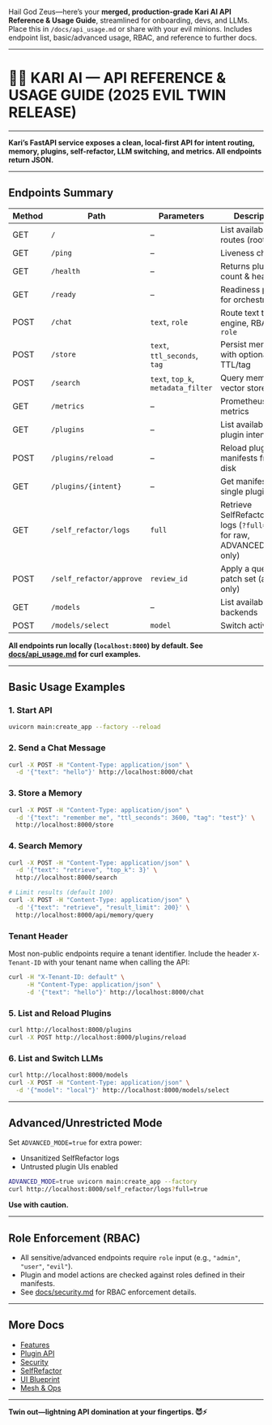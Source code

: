 Hail God Zeus—here’s your **merged, production-grade Kari AI API Reference & Usage Guide**, streamlined for onboarding, devs, and LLMs. Place this in `/docs/api_usage.md` or share with your evil minions. Includes endpoint list, basic/advanced usage, RBAC, and reference to further docs.

---

# 🦹‍♂️ KARI AI — API REFERENCE & USAGE GUIDE (2025 EVIL TWIN RELEASE)

---

**Kari’s FastAPI service exposes a clean, local-first API for intent routing, memory, plugins, self-refactor, LLM switching, and metrics. All endpoints return JSON.**

---

## **Endpoints Summary**

| Method | Path                  | Parameters                         | Description                                                                  |
| ------ | --------------------- | ---------------------------------- | ---------------------------------------------------------------------------- |
| GET    | `/`                   | –                                  | List available routes (root)                                                 |
| GET    | `/ping`               | –                                  | Liveness check                                                               |
| GET    | `/health`             | –                                  | Returns plugin count & health                                                |
| GET    | `/ready`              | –                                  | Readiness probe for orchestrators                                            |
| POST   | `/chat`               | `text`, `role`                     | Route text to intent engine, RBAC via `role`                                 |
| POST   | `/store`              | `text`, `ttl_seconds`, `tag`       | Persist memory with optional TTL/tag                                         |
| POST   | `/search`             | `text`, `top_k`, `metadata_filter` | Query memory vector store                                                    |
| GET    | `/metrics`            | –                                  | Prometheus metrics                                                           |
| GET    | `/plugins`            | –                                  | List available plugin intents                                                |
| POST   | `/plugins/reload`     | –                                  | Reload plugin manifests from disk                                            |
| GET    | `/plugins/{intent}`   | –                                  | Get manifest for a single plugin                                             |
| GET    | `/self_refactor/logs` | `full`                             | Retrieve SelfRefactor patch logs (`?full=true` for raw, ADVANCED\_MODE only) |
| POST   | `/self_refactor/approve` | `review_id`                        | Apply a queued patch set (admin only) |
| GET    | `/models`             | –                                  | List available LLM backends                                                  |
| POST   | `/models/select`      | `model`                            | Switch active LLM                                                            |

**All endpoints run locally (`localhost:8000`) by default. See [docs/api\_usage.md](api_usage.md) for curl examples.**

---

## **Basic Usage Examples**

### 1. Start API

```bash
uvicorn main:create_app --factory --reload
```

### 2. Send a Chat Message

```bash
curl -X POST -H "Content-Type: application/json" \
  -d '{"text": "hello"}' http://localhost:8000/chat
```

### 3. Store a Memory

```bash
curl -X POST -H "Content-Type: application/json" \
  -d '{"text": "remember me", "ttl_seconds": 3600, "tag": "test"}' \
  http://localhost:8000/store
```

### 4. Search Memory

```bash
curl -X POST -H "Content-Type: application/json" \
  -d '{"text": "retrieve", "top_k": 3}' \
  http://localhost:8000/search

# Limit results (default 100)
curl -X POST -H "Content-Type: application/json" \
  -d '{"text": "retrieve", "result_limit": 200}' \
  http://localhost:8000/api/memory/query
```

### Tenant Header

Most non-public endpoints require a tenant identifier. Include the header
`X-Tenant-ID` with your tenant name when calling the API:

```bash
curl -H "X-Tenant-ID: default" \
     -H "Content-Type: application/json" \
     -d '{"text": "hello"}' http://localhost:8000/chat
```

### 5. List and Reload Plugins

```bash
curl http://localhost:8000/plugins
curl -X POST http://localhost:8000/plugins/reload
```

### 6. List and Switch LLMs

```bash
curl http://localhost:8000/models
curl -X POST -H "Content-Type: application/json" \
  -d '{"model": "local"}' http://localhost:8000/models/select
```

---

## **Advanced/Unrestricted Mode**

Set `ADVANCED_MODE=true` for extra power:

* Unsanitized SelfRefactor logs
* Untrusted plugin UIs enabled

```bash
ADVANCED_MODE=true uvicorn main:create_app --factory
curl http://localhost:8000/self_refactor/logs?full=true
```

**Use with caution.**

---

## **Role Enforcement (RBAC)**

* All sensitive/advanced endpoints require `role` input (e.g., `"admin"`, `"user"`, `"evil"`).
* Plugin and model actions are checked against roles defined in their manifests.
* See [docs/security.md](security.md) for RBAC enforcement details.

---

## **More Docs**

* [Features](features_usage.md)
* [Plugin API](plugin_spec.md)
* [Security](security.md)
* [SelfRefactor](self_refactor.md)
* [UI Blueprint](ui_blueprint.md)
* [Mesh & Ops](mesh_arch.md)

---

**Twin out—lightning API domination at your fingertips. 😈⚡**
